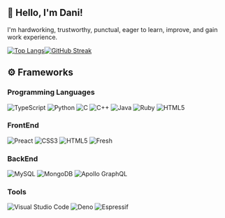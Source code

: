
## 🚀 Hello, I'm Dani!

I'm hardworking, trustworthy, punctual, eager to learn, improve, and gain work experience.


[![Top Langs](https://github-readme-stats.vercel.app/api/top-langs/?username=Dbp2401&layout=donut-vertical&theme=dark#gh-dark-mode-only)](https://github.com/Dbp2401/github-readme-stats)[![GitHub Streak](https://github-readme-streak-stats.herokuapp.com?user=Dbp2401&theme=transparent)](https://git.io/streak-stats)

## ⚙️ Frameworks

### Programming Languages
![TypeScript](https://img.shields.io/badge/TypeScript-3178C6?style=for-the-badge&logo=typescript&logoColor=white)
![Python](https://img.shields.io/badge/Python-3776AB?style=for-the-badge&logo=python&logoColor=white)
![C](https://img.shields.io/badge/C-00599C?style=for-the-badge&logo=c&logoColor=white)
![C++](https://img.shields.io/badge/C++-00599C?style=for-the-badge&logo=c%2B%2B&logoColor=white)
![Java](https://img.shields.io/badge/Java-007396?style=for-the-badge&logo=java&logoColor=white)
![Ruby](https://img.shields.io/badge/Ruby-CC342D?style=for-the-badge&logo=ruby&logoColor=white)
![HTML5](https://img.shields.io/badge/HTML5-E34F26?style=for-the-badge&logo=html5&logoColor=white)

### FrontEnd
![Preact](https://img.shields.io/badge/Preact-673AB8?style=for-the-badge&logo=preact&logoColor=white)
![CSS3](https://img.shields.io/badge/CSS3-1572B6?style=for-the-badge&logo=css3&logoColor=white)
![HTML5](https://img.shields.io/badge/HTML5-E34F26?style=for-the-badge&logo=html5&logoColor=white)
![Fresh](https://img.shields.io/badge/Fresh-009933?style=for-the-badge&logo=fresh&logoColor=white)

### BackEnd
![MySQL](https://img.shields.io/badge/MySQL-4479A1?style=for-the-badge&logo=mysql&logoColor=white)
![MongoDB](https://img.shields.io/badge/MongoDB-47A248?style=for-the-badge&logo=mongodb&logoColor=white)
![Apollo GraphQL](https://img.shields.io/badge/Apollo_Server-311C87?style=for-the-badge&logo=apollo-graphql&logoColor=white)

### Tools
![Visual Studio Code](https://img.shields.io/badge/Visual_Studio_Code-007ACC?style=for-the-badge&logo=visual-studio-code&logoColor=white)
![Deno](https://img.shields.io/badge/Deno-000000?style=for-the-badge&logo=deno&logoColor=white)
![Espressif](https://img.shields.io/badge/Espressif-FF4F00?style=for-the-badge&logo=espressif&logoColor=white)





